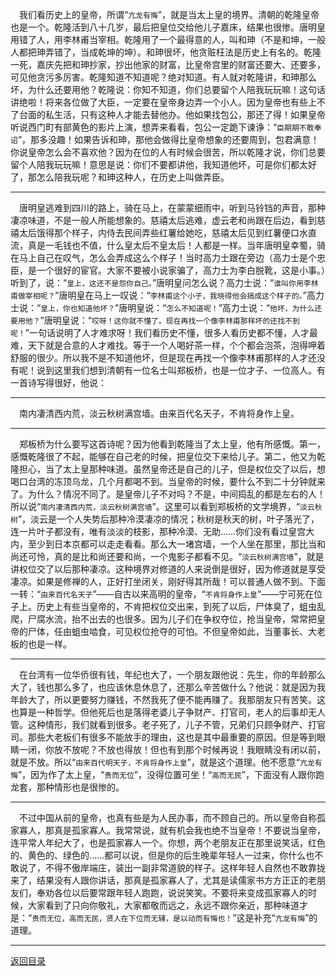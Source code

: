 &emsp;我们看历史上的皇帝，所谓“``亢龙有悔``”，就是当太上皇的境界。清朝的乾隆皇帝也是一个。乾隆活到八十几岁，最后把皇位交给他儿子嘉床，结果也很惨。唐明皇用错了人，用李林甫当宰相。乾隆用了一个最得意的人，叫和珅（不是和坤，一般人都把珅弄错了，当成乾坤的坤）。和珅很坏，他贪赃枉法是历史上有名的。乾隆一死，嘉庆先把和珅抄家，抄出他家的财富，比皇帝宫里的财富还要大、还要多，可见他贪污多厉害。乾隆知道不知道呢？绝对知道。有人就对乾隆讲，和珅那么坏，为什么还要用他？乾隆说：你知不知道，你们总要留个人陪我玩玩嘛！这句话讲绝啦！将来各位做了大臣，一定要在皇帝身边弄一个小人。因为皇帝也有些上不了台面的私生活，只有这种人才能去替他办。他如果找包公，那还了得！如果皇帝听说西门町有部黄色的影片上演，想弄来看看，包公一定跪下谏诤：“``臣期期不敢奉诏``”，那多没趣！如果告诉和珅，那他会做得比皇帝想象的还要周到，包君满意！你说皇帝怎么会不喜欢他？因为在位的人有时候会很苦，所以乾隆才说，你们总要留个人陪我玩玩嘛！意思是说：你们不要都讲他，我知道他坏，可是你们都太好了，那怎么陪我玩呢？和珅这种人，在历史上叫做弄臣。
___
&emsp;唐明皇逃难到四川的路上，骑在马上，在蒙蒙细雨中，听到马铃铛的声音，那种凄凉味道，不是一般人所能想象的。慈禧太后逃难，虚云老和尚跟在后边，看到慈禧太后饿得那个样子，内侍去民间弄些红薯给她吃，慈禧太后见到红薯便口水直流，真是一毛钱也不值，什么皇太后不皇太后！人都是一样。当年唐明皇幸蜀，骑在马上自己在叹气，怎么会弄成这么个样子！当时高力士跟在旁边（高力士是个忠臣，是一个很好的宦官。大家不要被小说家骗了，高力士为李白脱靴，这是小事。）听到了，说：“``皇上，这还不是怨你自己。``”唐明皇问怎么说？高力士说：“``谁叫你用李林甫做宰相呢？``”唐明皇在马上一叹说：“``李林甫这个小子，我晓得他会搞成这个样子的。``”高力士说：“``皇上，你也知道他坏？``”唐明皇说：“``怎么不知道呢！``”高力士说：“``他坏，为什么还要用他？``”唐明皇说：“``哎呀！这你就不懂了。现在再找一个像李林甫那样坏的还找不到呢！``”一句话说明了人才难求呀！我们看历史不懂，很多人看历史都不懂，人才最难，天下就是合意的人才难找。等于一个人喝好茶一样，个个都会泡茶，泡得呷着舒服的很少。所以我不是不知道他坏，但是现在再找一个像李林甫那样的人才还没有呢！说到这里我们想到清朝有一位名士叫郑板桥，也是一位才子、一位高人。有一首诗写得很好，他说：
___
&emsp;南内凄清西内荒，淡云秋树满宫墙。由来百代名天子，不肯将身作上皇。
___
&emsp;郑板桥为什么要写这首诗呢？因为他看到乾隆当了太上皇，他有所感慨。第一，感慨乾隆很了不起，能够在自己老的时候，把皇位交下来给儿子。第二，他又为乾隆担心，当了太上皇那种味道。虽然皇帝还是自己的儿子，但是权位交了以后，想喝口台湾的冻顶乌龙，几个月都喝不到。当皇帝的时候，要什么不到二十分钟就来了。为什么？情况不同了。是皇帝儿子不对吗？不是，中间捣乱的都是左右的人！所以说“``南内凄清西内荒，淡云秋树满宫墙``”。这里可以看到郑板桥的文学境界，“``淡云秋树``”，淡云是一个人失势后那种冷漠凄凉的情况；秋树是秋天的树，叶子落光了，连一片叶子都没有，唯有淡淡的枝影，那种冷漠、无助……你们没有看过皇宫大内，至少到日本京都可以走走看看。那么大一堵宫墙，一个人坐在那里，那比当和尚还可怜，真的是比和尚还要和尚，一个鬼影子都看不见。“``淡云秋树满宫墙``”，就是讲权位交了以后那种凄凉。这种境界对修道的人来说倒是很好，因为修道就是享受凄凉。如果是修禅的人，正好打坐闭关，刚好得其所哉！可以普通人做不到。下面一转：“``由来百代名天子``”——自古以来高明的皇帝，“``不肯将身作上皇``”——宁可死在位子上。历史上有些当皇帝的，不肯把权位交出来，到死了以后，尸体臭了，蛆虫乱爬，尸腐水流，抬不出去的也很多。因为儿子们在争权夺位，抢当皇帝，常常把皇帝的尸体，任由蛆虫啮食，可见权位抢夺的可怕。不但皇帝如此，当董事长、大老板的也是一样。
___
&emsp;在台湾有一位华侨很有钱，年纪也大了，一个朋友跟他说：先生，你的年龄那么大了，钱也那么多了，也应该休息休息了，还那么辛苦做什么？他说：就是因为我年龄大了，所以更要努力赚钱，不然我死了便不能再赚了。我那朋友只有苦笑。这也算是一种哲学。但他死后也是落得老婆儿子争财产、打官司，老人的后事却无人管。这种情形，我们就看到很多。老子死了，儿子不管，兄弟们只顾争财产、打官司。那些大老板们有很多不能放手的理由，这也是其中最重要的原因。但是等到眼睛一闭，你放不放呢？不放也得放！但也有到那个时候再说！我眼睛没有闭以前，就是不放。所以“``由来百代明天子，不肯将身作上皇``”，就是这个道理。他不愿意“``亢龙有悔``”，因为作了太上皇，“``贵而无位``”，没得位置可坐！“``高而无民``”，下面没有人跟你跑龙套，那种情形也是很惨的。
___
&emsp;不过中国从前的皇帝，也真有些是为人民办事，而不顾自己的。所以皇帝自称孤家寡人，那真是孤家寡人。我常常说，就有机会我也绝不当皇帝！不要说当皇帝，连平常人年纪大了，也是孤家寡人一个。你想，两个老朋友正在那里说笑话，红色的、黄色的、绿色的……都可以说，但是你的后生晚辈年轻人一过来，你什么也不敢说了，不得不傲岸端庄，装出一副非常道貌的样子。这样年轻人自然也不敢靠拢来了，结果没有人跟你讲话，那真是孤家寡人了，尤其是读儒家书方方正正的老朋友们，奉劝各位以后要常跟年轻人跑跑，说说笑笑。不要将来变成孤家寡人的时候，大家看到了只向你敬礼，大家都敬而远之，永远不跟你亲近，那种味道才是：“``贵而无位，高而无民，贤人在下位而无辅，是以动而有悔也！``”这是补充“``亢龙有悔``”的道理。
___
[返回目录](../../../master/README.md#目录)